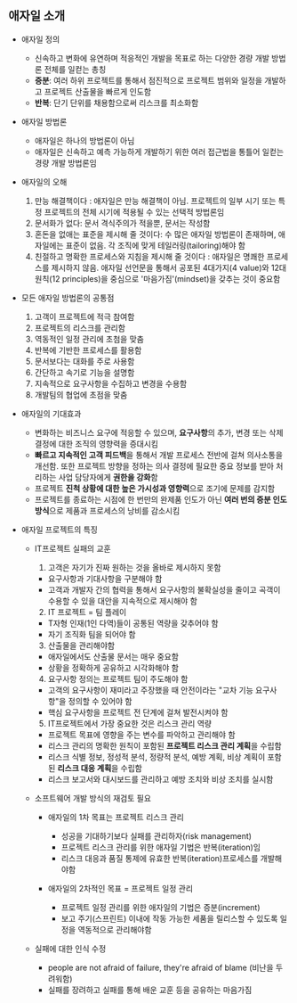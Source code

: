 ## 애자일 소개

- 애자일 정의
  - 신속하고 변화에 유연하며 적응적인 개발을 목표로 하는 다양한 경량 개발 방법론 전체를 일컫는 총칭
  - **증분**: 여러 하위 프로젝트를 통해서 점진적으로 프로젝트 범위와 일정을 개발하고 프로젝트 산출물을 빠르게 인도함
  - **반복**: 단기 단위를 채용함으로써 리스크를 최소화함
- 애자일 방법론
  - 애자일은 하나의 방법론이 아님
  - 애자일은 신속하고 예측 가능하게 개발하기 위한 여러 접근법을 통틀어 일컫는 경량 개발 방법론임
- 애자일의 오해
  1. 만능 해결책이다 : 애자일은 만능 해결책이 아님. 프로젝트의 일부 시기 또는 특정 프로젝트의 전체 시기에 적용될 수 있는 선택적 방법론임
  2. 문서화가 없다: 문서 격식주의가 적을뿐, 문서는 작성함
  3. 혼돈을 없애는 표준을 제시해 줄 것이다: 수 많은 애자일 방법론이 존재하며, 애자일에는 표준이 없음. 각 조직에 맞게 테일러링(tailoring)해야 함
  4. 친절하고 명확한 프로세스와 지침을 제시해 줄 것이다 : 애자일은 명쾌한 프로세스를 제시하지 않음. 애자일 선언문을 통해서 공포된 4대가지(4 value)와 12대 원칙(12 principles)을 중심으로 '마음가짐'(mindset)을 갖추는 것이 중요함
- 모든 애자일 방법론의 공통점
  1. 고객이 프로젝트에 적극 참여함
  2. 프로젝트의 리스크를 관리함
  3. 역동적인 일정 관리에 초첨을 맞춤
  4. 반복에 기반한 프로세스를 활용함
  5. 문서보다는 대화를 주로 사용함
  6. 간단하고 속기로 기능을 설명함
  7. 지속적으로 요구사항을 수집하고 변경을 수용함
  8. 개발팀의 협업에 초점을 맞춤
- 애자일의 기대효과
  - 변화하는 비즈니스 요구에 적응할 수 있으며, **요구사항**의 추가, 변경 또는 삭제 결정에 대한 조직의 영향력을 증대시킴
  - **빠르고 지속적인 고객 피드백**을 통해서 개발 프로세스 전반에 걸쳐 의사소통을 개선함. 또한 프로젝트 방향을 정하는 의사 결정에 필요한 중요 정보를 받아 처리하는 사업 담당자에게 **권한을 강화**함
  - 프로젝트 **진척 상황에 대한 높은 가시성과 영향력**으로 조기에 문제를 감지함
  - 프로젝트를 종료하는 시점에 한 번만의 완제품 인도가 아닌 **여러 번의 증분 인도 방식**으로 제품과 프로세스의 낭비를 감소시킴

- 애자일 프로젝트의 특징

  - IT프로젝트 실패의 교훈

    1. 고객은 자기가 진짜 원하는 것을 올바로 제시하지 못함

    - 요구사항과 기대사항을 구분해야 함
    - 고객과 개발자 간의 협력을 통해서 요구사항의 불확실성을 줄이고 곡객이 수용할 수 있을 대안을 지속적으로 제시해야 함

    2. IT 프로젝트 = 팀 플레이

    - T자형 인재(1인 다역)들이 공통된 역량을 갖추어야 함
    - 자기 조직화 팀을 되어야 함

    3. 산출물을 관리해야함

    - 애자일에서도 산출물 문서는 매우 중요함
    - 상황을 정확하게 공유하고 시각화해야 함

    4. 요구사항 정의는 프로젝트 팀이 주도해야 함

    - 고객의 요구사항이 재미라고 주장했을 때 안전이라는 "교차 기능 요구사항"을 정의할 수 있어야 함
    - 핵심 요구사항을 프로젝트 전 단계에 걸쳐 발전시켜야 함 

    5. IT프로젝트에서 가장 중요한 것은 리스크 관리 역량

    - 프로젝트 목표에 영향을 주는 변수를 파악하고 관리해야 함
    - 리스크 관리의 명확한 원칙이 포함된 **프로젝트 리스크 관리 계획**을 수립함
    - 리스크 식별 정보, 정성적 분석, 정량적 분석, 예방 계획, 비상 계획이 포함된 **리스크 대응 계획**을 수립함
    - 리스크 보고서와 대시보드를 관리하고 예방 조치와 비상 조치를 실시함

  - 소프트웨어 개발 방식의 재검토 필요

    - 애자일의 1차 목표는 프로젝트 리스크 관리
      - 성공을 기대하기보다 실패를 관리하자(risk management)
      - 프로젝트 리스크 관리를 위한 애자일 기법은 반복(iteration)임
      - 리스크 대응과 품질 통제에 유효한 반복(iteration)프로세스를 개발해야함

    - 애자일의 2차적인 목표 = 프로젝트 일정 관리
      - 프로젝트 일정 관리를 위한 애자일의 기법은 증분(increment)
      - 보고 주기(스프린트) 이내에 작동 가능한 세품을 릴리스할 수 있도록 일정을 역동적으로 관리해야함

  - 실패에 대한 인식 수정

    - people are not afraid of failure, they're afraid of blame (비난을 두려워함)
    - 실패를 장려하고 실패를 통해 배운 교훈 등을 공유하는 마음가짐
